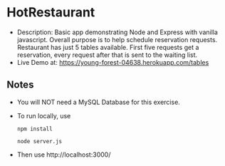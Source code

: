 # HotRestaurant

- Description: Basic app demonstrating Node and Express with vanilla javascript. Overall purpose is to help schedule reservation requests. Restaurant has just 5 tables available. First five requests get a reservation, every request after that is sent to the waiting list.
- Live Demo at: https://young-forest-04638.herokuapp.com/tables

## Notes

- You will NOT need a MySQL Database for this exercise.
- To run locally, use

      npm install

      node server.js

- Then use http://localhost:3000/
